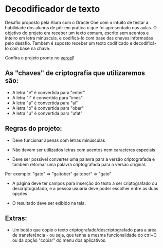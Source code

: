 # Decodificador de texto

Desafio proposto pela Alura com o Oracle One com o intuito de testar a habilidade dos alunos de pôr em prática o que foi apresentado nas aulas.
O objetivo do projeto era receber um texto comum, escrito sem acentos e inteiro em letra minúscula, e codificá-lo com base das chaves informadas pelo desafio. Também é suposto receber um texto codificado e decodificá-lo com base na chave.

Confira o projeto pronto no [vercel](https://desafio-alura-decoder-jam.vercel.app/)!


## As "chaves" de criptografia que utilizaremos são:
- A letra "e" é convertida para "enter"
- A letra "i" é convertida para "imes"
- A letra "a" é convertida para "ai"
- A letra "o" é convertida para "ober"
- A letra "u" é convertida para "ufat"

## Regras do projeto:
- Deve funcionar apenas com letras minúsculas

- Não devem ser utilizados letras com acentos nem caracteres especiais

- Deve ser possível converter uma palavra para a versão criptografada e também retornar uma palavra criptografada para a versão original.

Por exemplo:
"gato" => "gaitober"
gaitober" => "gato"

- A página deve ter campos para inserção do texto a ser criptografado ou descriptografado, e a pessoa usuária deve poder escolher entre as duas opções

- O resultado deve ser exibido na tela.

## Extras:

- Um botão que copie o texto criptografado/descriptografado para a área de transferência - ou seja, que tenha a mesma funcionalidade do ctrl+C ou da opção "copiar" do menu dos aplicativos.